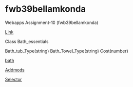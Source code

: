# fwb39bellamkonda

Webapps Assignment-10 (fwb39bellamkonda)

[Link](https://fwb39bellamkonda.herokuapp.com/)

Class Bath_essentials

Bath_tub_Type(string)
Bath_Towel_Type(string)
Cost(number)

[bath](https://fwb39bellamkonda.herokuapp.com/bath)

[Addmods](https://fwb39bellamkonda.herokuapp.com/addmods?rows=3&cols=4)

[Selector](https://fwb39bellamkonda.herokuapp.com/selector)